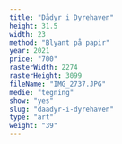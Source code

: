 ```yaml
---
title: "Dådyr i Dyrehaven"
height: 31.5
width: 23
method: "Blyant på papir"
year: 2021
price: "700"
rasterWidth: 2274
rasterHeight: 3099
fileName: "IMG_2737.JPG"
medie: "tegning"
show: "yes"
slug: "daadyr-i-dyrehaven"
type: "art"
weight: "39"
---
```


